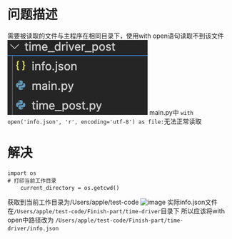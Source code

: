 # 问题描述  
需要被读取的文件与主程序在相同目录下，使用with open语句读取不到该文件
![image](https://github.com/helloworl9527/code_learn/blob/main/pictures/截屏2024-10-05%2019.46.37.png?raw=true)
main.py中 `with open('info.json', 'r', encoding='utf-8') as file:`无法正常读取
# 解决
```
import os
# 打印当前工作目录
    current_directory = os.getcwd()
```
获取到当前工作目录为/Users/apple/test-code
![image]()
实际info.json文件在`/Users/apple/test-code/Finish-part/time-driver`目录下
所以应该将with open中路径改为 `/Users/apple/test-code/Finish-part/time-driver/info.json`

